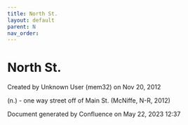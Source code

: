 ```yaml
---
title: North St.
layout: default
parent: N
nav_order:
---
```


# North St.

Created by  Unknown User (mem32) on Nov 20, 2012

(n.) - one way street off of Main St. (McNiffe, N-R, 2012)

Document generated by Confluence on May 22, 2023 12:37


